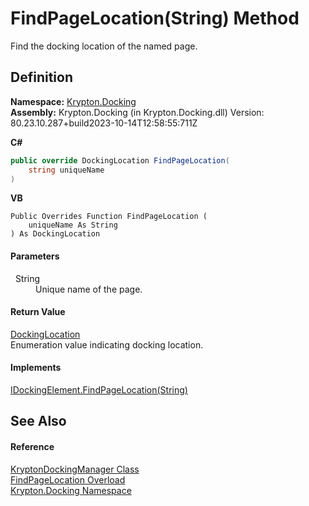# FindPageLocation(String) Method


Find the docking location of the named page.



## Definition
**Namespace:** <a href="98399376-cf41-9454-4b4d-4fab2ca20bc7.md">Krypton.Docking</a>  
**Assembly:** Krypton.Docking (in Krypton.Docking.dll) Version: 80.23.10.287+build2023-10-14T12:58:55:711Z

**C#**
``` C#
public override DockingLocation FindPageLocation(
	string uniqueName
)
```
**VB**
``` VB
Public Overrides Function FindPageLocation ( 
	uniqueName As String
) As DockingLocation
```



#### Parameters
<dl><dt>  String</dt><dd>Unique name of the page.</dd></dl>

#### Return Value
<a href="f1d759b3-8cb2-f66d-b264-e821aa45637b.md">DockingLocation</a>  
Enumeration value indicating docking location.

#### Implements
<a href="d6bb7719-0713-4f55-dd48-75c430ce5121.md">IDockingElement.FindPageLocation(String)</a>  


## See Also


#### Reference
<a href="6c9c237d-95cb-a4ce-72c6-cd7684d3287e.md">KryptonDockingManager Class</a>  
<a href="e75d2358-7af9-9738-81eb-d9640acd04d1.md">FindPageLocation Overload</a>  
<a href="98399376-cf41-9454-4b4d-4fab2ca20bc7.md">Krypton.Docking Namespace</a>  
